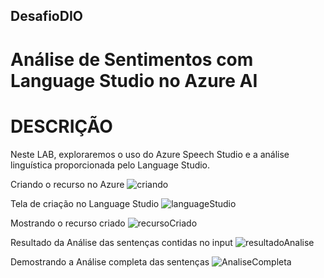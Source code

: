 ## DesafioDIO 
# Análise de Sentimentos com Language Studio no Azure AI

# DESCRIÇÃO
Neste LAB, exploraremos o uso do Azure Speech Studio e a análise linguística proporcionada pelo Language Studio.

Criando o recurso no Azure
![criando](https://github.com/user-attachments/assets/0f824446-f774-4ba5-ade4-ac996e21ceeb)

Tela de criação no Language Studio
![languageStudio](https://github.com/user-attachments/assets/40dab482-aeda-4966-bb94-e34e73ca5bf2)

Mostrando o recurso criado
![recursoCriado](https://github.com/user-attachments/assets/ed6be95b-8073-4f0b-8069-03a935dafa82)

Resultado da Análise das sentenças contidas no input
![resultadoAnalise](https://github.com/user-attachments/assets/6af86761-156d-491f-975d-48d930c2cc7b)

Demostrando a Análise completa das sentenças
![AnaliseCompleta](https://github.com/user-attachments/assets/9d0d644f-aa75-45ab-9e7d-053b13c26d9a)
